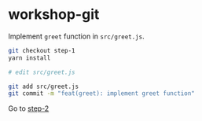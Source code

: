 # workshop-git

Implement `greet` function in `src/greet.js`.

```bash
git checkout step-1
yarn install

# edit src/greet.js

git add src/greet.js
git commit -m "feat(greet): implement greet function"
```

Go to [step-2](https://github.com/saybou/workshop-git/blob/step-2/README.md)